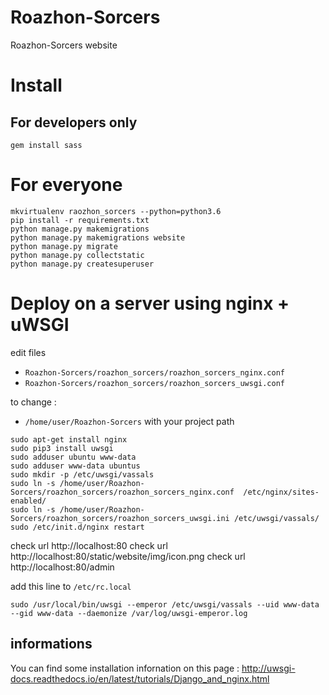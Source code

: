 # Roazhon-Sorcers
Roazhon-Sorcers website

# Install

For developers only
--------------

```
gem install sass
```

# For everyone

```
mkvirtualenv raozhon_sorcers --python=python3.6
pip install -r requirements.txt
python manage.py makemigrations
python manage.py makemigrations website
python manage.py migrate
python manage.py collectstatic
python manage.py createsuperuser
```


# Deploy on a server using nginx + uWSGI

edit files 
* ```Roazhon-Sorcers/roazhon_sorcers/roazhon_sorcers_nginx.conf```
* ```Roazhon-Sorcers/roazhon_sorcers/roazhon_sorcers_uwsgi.conf```

to change :
* ```/home/user/Roazhon-Sorcers``` with your project path

```
sudo apt-get install nginx
sudo pip3 install uwsgi
sudo adduser ubuntu www-data
sudo adduser www-data ubuntus
sudo mkdir -p /etc/uwsgi/vassals
sudo ln -s /home/user/Roazhon-Sorcers/roazhon_sorcers/roazhon_sorcers_nginx.conf  /etc/nginx/sites-enabled/
sudo ln -s /home/user/Roazhon-Sorcers/roazhon_sorcers/roazhon_sorcers_uwsgi.ini /etc/uwsgi/vassals/
sudo /etc/init.d/nginx restart
```

check url http://localhost:80
check url http://localhost:80/static/website/img/icon.png
check url http://localhost:80/admin

add this line to ```/etc/rc.local```

```
sudo /usr/local/bin/uwsgi --emperor /etc/uwsgi/vassals --uid www-data --gid www-data --daemonize /var/log/uwsgi-emperor.log
```

## informations

You can find some installation infornation on this page : http://uwsgi-docs.readthedocs.io/en/latest/tutorials/Django_and_nginx.html





